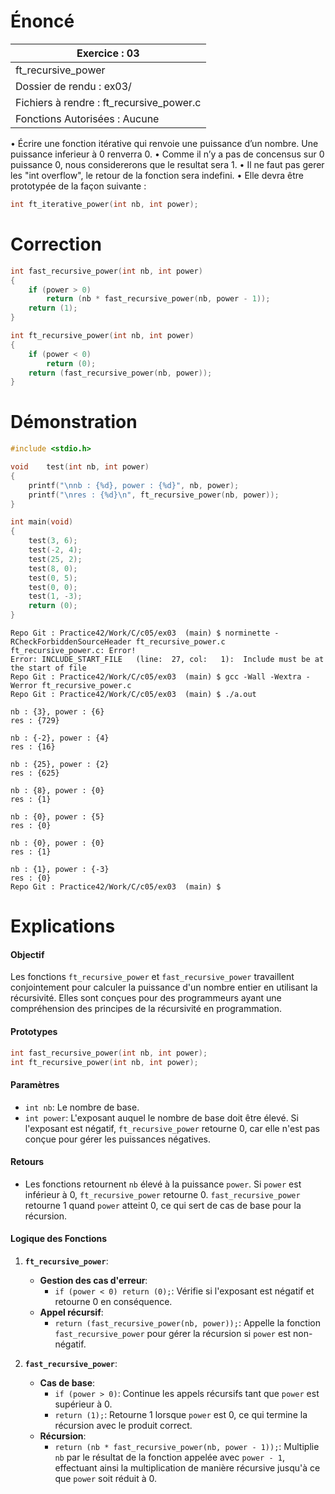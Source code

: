 # Énoncé

| Exercice : 03                            |
| ---------------------------------------- |
| ft_recursive_power                       |
| Dossier de rendu : ex03/                 |
| Fichiers à rendre : ft_recursive_power.c |
| Fonctions Autorisées : Aucune            |
• Écrire une fonction itérative qui renvoie une puissance d’un nombre. Une puissance
inferieur à 0 renverra 0.
• Comme il n’y a pas de concensus sur 0 puissance 0, nous considererons que le
resultat sera 1.
• Il ne faut pas gerer les "int overflow", le retour de la fonction sera indefini.
• Elle devra être prototypée de la façon suivante :
```C
int ft_iterative_power(int nb, int power);
```
# Correction

```C
int	fast_recursive_power(int nb, int power)
{
	if (power > 0)
		return (nb * fast_recursive_power(nb, power - 1));
	return (1);
}

int	ft_recursive_power(int nb, int power)
{
	if (power < 0)
		return (0);
	return (fast_recursive_power(nb, power));
}
```
# Démonstration

```C
#include <stdio.h>

void	test(int nb, int power)
{
	printf("\nnb : {%d}, power : {%d}", nb, power);
	printf("\nres : {%d}\n", ft_recursive_power(nb, power));
}

int	main(void)
{
	test(3, 6);
	test(-2, 4);
	test(25, 2);
	test(8, 0);
	test(0, 5);
	test(0, 0);
	test(1, -3);
	return (0);
}
```

```
Repo Git : Practice42/Work/C/c05/ex03  (main) $ norminette -RCheckForbiddenSourceHeader ft_recursive_power.c 
ft_recursive_power.c: Error!
Error: INCLUDE_START_FILE   (line:  27, col:   1):	Include must be at the start of file
Repo Git : Practice42/Work/C/c05/ex03  (main) $ gcc -Wall -Wextra -Werror ft_recursive_power.c 
Repo Git : Practice42/Work/C/c05/ex03  (main) $ ./a.out 

nb : {3}, power : {6}
res : {729}

nb : {-2}, power : {4}
res : {16}

nb : {25}, power : {2}
res : {625}

nb : {8}, power : {0}
res : {1}

nb : {0}, power : {5}
res : {0}

nb : {0}, power : {0}
res : {1}

nb : {1}, power : {-3}
res : {0}
Repo Git : Practice42/Work/C/c05/ex03  (main) $ 

```
# Explications

#### Objectif
Les fonctions `ft_recursive_power` et `fast_recursive_power` travaillent conjointement pour calculer la puissance d'un nombre entier en utilisant la récursivité. Elles sont conçues pour des programmeurs ayant une compréhension des principes de la récursivité en programmation.

#### Prototypes
```c
int fast_recursive_power(int nb, int power);
int ft_recursive_power(int nb, int power);
```

#### Paramètres
- `int nb`: Le nombre de base.
- `int power`: L'exposant auquel le nombre de base doit être élevé. Si l'exposant est négatif, `ft_recursive_power` retourne 0, car elle n'est pas conçue pour gérer les puissances négatives.

#### Retours
- Les fonctions retournent `nb` élevé à la puissance `power`. Si `power` est inférieur à 0, `ft_recursive_power` retourne 0. `fast_recursive_power` retourne 1 quand `power` atteint 0, ce qui sert de cas de base pour la récursion.

#### Logique des Fonctions
1. **`ft_recursive_power`**:
   - **Gestion des cas d'erreur**:
     - `if (power < 0) return (0);`: Vérifie si l'exposant est négatif et retourne 0 en conséquence.
   - **Appel récursif**:
     - `return (fast_recursive_power(nb, power));`: Appelle la fonction `fast_recursive_power` pour gérer la récursion si `power` est non-négatif.

2. **`fast_recursive_power`**:
   - **Cas de base**:
     - `if (power > 0)`: Continue les appels récursifs tant que `power` est supérieur à 0.
     - `return (1);`: Retourne 1 lorsque `power` est 0, ce qui termine la récursion avec le produit correct.
   - **Récursion**:
     - `return (nb * fast_recursive_power(nb, power - 1));`: Multiplie `nb` par le résultat de la fonction appelée avec `power - 1`, effectuant ainsi la multiplication de manière récursive jusqu'à ce que `power` soit réduit à 0.
